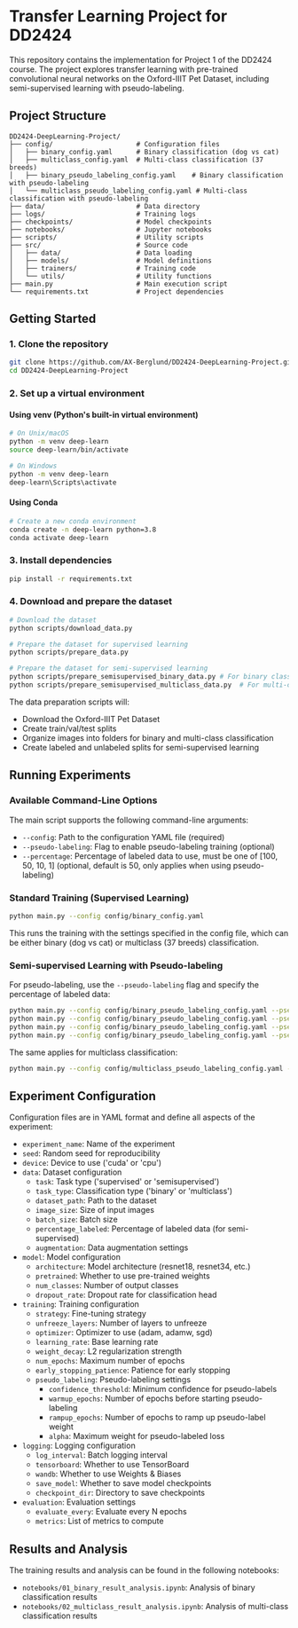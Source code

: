 # Transfer Learning Project for DD2424

This repository contains the implementation for Project 1 of the DD2424 course. The project explores transfer learning with pre-trained convolutional neural networks on the Oxford-IIIT Pet Dataset, including semi-supervised learning with pseudo-labeling.

## Project Structure

```
DD2424-DeepLearning-Project/
├── config/                     # Configuration files
│   ├── binary_config.yaml      # Binary classification (dog vs cat)
│   ├── multiclass_config.yaml  # Multi-class classification (37 breeds)
│   ├── binary_pseudo_labeling_config.yaml    # Binary classification with pseudo-labeling
│   └── multiclass_pseudo_labeling_config.yaml # Multi-class classification with pseudo-labeling
├── data/                       # Data directory
├── logs/                       # Training logs
├── checkpoints/                # Model checkpoints
├── notebooks/                  # Jupyter notebooks
├── scripts/                    # Utility scripts
├── src/                        # Source code
│   ├── data/                   # Data loading
│   ├── models/                 # Model definitions
│   ├── trainers/               # Training code
│   └── utils/                  # Utility functions
├── main.py                     # Main execution script
└── requirements.txt            # Project dependencies
```

## Getting Started

### 1. Clone the repository

```bash
git clone https://github.com/AX-Berglund/DD2424-DeepLearning-Project.git
cd DD2424-DeepLearning-Project
```

### 2. Set up a virtual environment

#### Using venv (Python's built-in virtual environment)

```bash
# On Unix/macOS
python -m venv deep-learn
source deep-learn/bin/activate

# On Windows
python -m venv deep-learn
deep-learn\Scripts\activate
```

#### Using Conda

```bash
# Create a new conda environment
conda create -n deep-learn python=3.8
conda activate deep-learn
```

### 3. Install dependencies

```bash
pip install -r requirements.txt
```

### 4. Download and prepare the dataset

```bash
# Download the dataset
python scripts/download_data.py

# Prepare the dataset for supervised learning
python scripts/prepare_data.py

# Prepare the dataset for semi-supervised learning
python scripts/prepare_semisupervised_binary_data.py # For binary classification
python scripts/prepare_semisupervised_multiclass_data.py  # For multi-class classification
```

The data preparation scripts will:
- Download the Oxford-IIIT Pet Dataset
- Create train/val/test splits
- Organize images into folders for binary and multi-class classification
- Create labeled and unlabeled splits for semi-supervised learning

## Running Experiments

### Available Command-Line Options

The main script supports the following command-line arguments:

- `--config`: Path to the configuration YAML file (required)
- `--pseudo-labeling`: Flag to enable pseudo-labeling training (optional)
- `--percentage`: Percentage of labeled data to use, must be one of [100, 50, 10, 1] (optional, default is 50, only applies when using pseudo-labeling)

### Standard Training (Supervised Learning)

```bash
python main.py --config config/binary_config.yaml
```

This runs the training with the settings specified in the config file, which can be either binary (dog vs cat) or multiclass (37 breeds) classification.

### Semi-supervised Learning with Pseudo-labeling

For pseudo-labeling, use the `--pseudo-labeling` flag and specify the percentage of labeled data:

```bash
python main.py --config config/binary_pseudo_labeling_config.yaml --pseudo-labeling --percentage 100
python main.py --config config/binary_pseudo_labeling_config.yaml --pseudo-labeling --percentage 50
python main.py --config config/binary_pseudo_labeling_config.yaml --pseudo-labeling --percentage 10
python main.py --config config/binary_pseudo_labeling_config.yaml --pseudo-labeling --percentage 1
```

The same applies for multiclass classification:

```bash
python main.py --config config/multiclass_pseudo_labeling_config.yaml --pseudo-labeling --percentage 50
```

## Experiment Configuration

Configuration files are in YAML format and define all aspects of the experiment:

- `experiment_name`: Name of the experiment
- `seed`: Random seed for reproducibility
- `device`: Device to use ('cuda' or 'cpu')
- `data`: Dataset configuration
  - `task`: Task type ('supervised' or 'semisupervised')
  - `task_type`: Classification type ('binary' or 'multiclass')
  - `dataset_path`: Path to the dataset
  - `image_size`: Size of input images
  - `batch_size`: Batch size
  - `percentage_labeled`: Percentage of labeled data (for semi-supervised)
  - `augmentation`: Data augmentation settings
- `model`: Model configuration
  - `architecture`: Model architecture (resnet18, resnet34, etc.)
  - `pretrained`: Whether to use pre-trained weights
  - `num_classes`: Number of output classes
  - `dropout_rate`: Dropout rate for classification head
- `training`: Training configuration
  - `strategy`: Fine-tuning strategy
  - `unfreeze_layers`: Number of layers to unfreeze
  - `optimizer`: Optimizer to use (adam, adamw, sgd)
  - `learning_rate`: Base learning rate
  - `weight_decay`: L2 regularization strength
  - `num_epochs`: Maximum number of epochs
  - `early_stopping_patience`: Patience for early stopping
  - `pseudo_labeling`: Pseudo-labeling settings
    - `confidence_threshold`: Minimum confidence for pseudo-labels
    - `warmup_epochs`: Number of epochs before starting pseudo-labeling
    - `rampup_epochs`: Number of epochs to ramp up pseudo-label weight
    - `alpha`: Maximum weight for pseudo-labeled loss
- `logging`: Logging configuration
  - `log_interval`: Batch logging interval
  - `tensorboard`: Whether to use TensorBoard
  - `wandb`: Whether to use Weights & Biases
  - `save_model`: Whether to save model checkpoints
  - `checkpoint_dir`: Directory to save checkpoints
- `evaluation`: Evaluation settings
  - `evaluate_every`: Evaluate every N epochs
  - `metrics`: List of metrics to compute

## Results and Analysis

The training results and analysis can be found in the following notebooks:
- `notebooks/01_binary_result_analysis.ipynb`: Analysis of binary classification results
- `notebooks/02_multiclass_result_analysis.ipynb`: Analysis of multi-class classification results